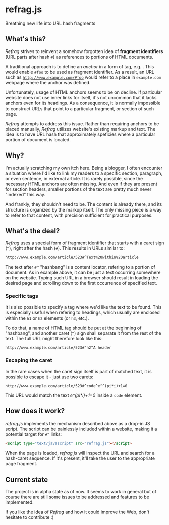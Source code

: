 # refrag.js

Breathing new life into URL hash fragments

## What's this?

_Refrag_ strives to reinvent a somehow forgotten idea of **fragment identifiers**
(URL parts after hash <code>#</code>) as references to portions of HTML documents.

A traditional approach is to define an _anchor_ in a form of <code><a></code> tag,
e.g. <code><a name="foo"></code>. This would enable <code>#foo</code> to be used
as fragment identifier. As a result, an URL such as <code>http://www.example.com/#foo</code>
would refer to a place in <code>example.com</code> webpage where the anchor was defined.

Unfortunately, usage of HTML anchors seems to be on decline. If particular website does not
use inner links for itself, it's not uncommon that it lacks anchors even for its headings.
As a consequence, it is normally impossible to construct URLs that point to
a particular fragment, or section of such page.

_Refrag_ attempts to address this issue. Rather than requiring anchors to be placed
manually, _Refrag_ utilizes website's existing markup and text. The idea is to have URL
hash that approximately speficies where a particular portion of document is located.

## Why?

I'm actually scratching my own itch here. Being a blogger, I often encounter a situation where
I'd like to link my readers to a specific section, paragraph, or even sentence, in external article.
It is rarely possible, since the necessary HTML anchors are often missing. And even if they are
present for section headers, smaller portions of the text are pretty much never "indexed" this way.

And frankly, they shouldn't need to be. The content is already there, and its structure is
organized by the markup itself. The only missing piece is a way to refer to that content, with
precision sufficient for practical purposes.

## What's the deal?

_Refrag_ uses a special form of fragment identifier that starts with a caret sign (<code>^</code>),
right after the hash (<code>#</code>). This results in URLs similar to:

    http://www.example.com/article/523#^Text%20within%20article

The text after <code>#^</code> "hashbang" is a content locator, refering to a portion of document.
As in example above, it can be just a text occurring somewhere on the website. Typing such URL
in a browser should result in loading the desired page and scrolling down to the first occurrence
of specified text.

### Specific tags

It is also possible to specify a tag where we'd like the text to be found. This is especially useful
when refering to headings, which usually are enclosed within the <code>h1</code> or <code>h2</code>
elements (or <code>h3</code>, etc.).

To do that, a name of HTML tag should be put at the beginning of "hashbang", and another caret
(<code>^</code>) sign shall separate it from the rest of the text. The full URL might therefore
look like this:

    http://www.example.com/article/523#^h2^A header
    
### Escaping the caret

In the rare cases when the caret sign itself is part of matched text, it is possible to
escape it - just use two carets:

    http://www.example.com/article/523#^code^e^^(pi*i)+1=0
    
This URL would match the text _e^(pi*i)+1=0_ inside a <code>code</code> element.

## How does it work?

_refrag.js_ implements the mechanism described above as a drop-in JS script. The script can be
painlessly included within a website, making it a potential target for <code>#^</code> links:

```html
<script type="text/javascript" src="refrag.js"></script>
```
When the page is loaded, _refrag.js_ will inspect the URL and search for a hash-caret sequence.
If it's present, it'll take the user to the appropriate page fragment.


## Current state

The project is in alpha state as of now. It seems to work in general but of course there are
still some issues to be addressed and features to be implemented.

If you like the idea of _Refrag_ and how it could improve the Web, don't hesitate to contribute :)
